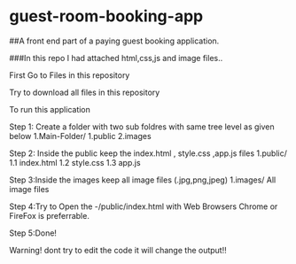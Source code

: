 # guest-room-booking-app


##A front end part of a paying guest booking application.


###In this repo I had attached html,css,js and image files..


First Go to Files in this repository

Try to download all files in this repository

To run this application 


  Step 1: Create a folder with two sub foldres with same tree level as given below
          1.Main-Folder/ 
                      1.public
                      2.images
                      
                      
  Step 2: Inside the public keep the index.html , style.css ,app.js files 
          1.public/
            1.1 index.html
            1.2 style.css
            1.3 app.js
            
            
  Step 3:Inside the images keep all image files (.jpg,png,jpeg)
        1.images/
              All image files
              
              
  Step 4:Try to Open the -/public/index.html with Web Browsers Chrome or FireFox is preferrable.
  
  
  Step 5:Done!
  
  
  
  Warning! dont try to edit the code it will change the output!!

